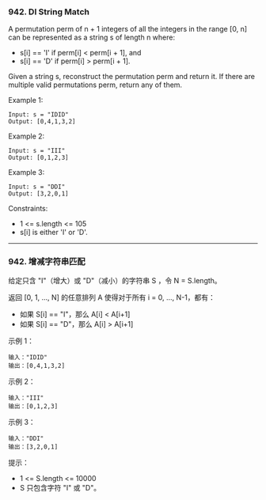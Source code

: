 ### 942. DI String Match
A permutation perm of n + 1 integers of all the integers in the range [0, n] can be represented as a string s of length n where:

* s[i] == 'I' if perm[i] < perm[i + 1], and
* s[i] == 'D' if perm[i] > perm[i + 1].

Given a string s, reconstruct the permutation perm and return it. If there are multiple valid permutations perm, return any of them.



Example 1:

	Input: s = "IDID"
	Output: [0,4,1,3,2]

Example 2:

	Input: s = "III"
	Output: [0,1,2,3]

Example 3:

	Input: s = "DDI"
	Output: [3,2,0,1]



Constraints:

* 1 <= s.length <= 105
* s[i] is either 'I' or 'D'.

----

### 942. 增减字符串匹配
给定只含 "I"（增大）或 "D"（减小）的字符串 S ，令 N = S.length。

返回 [0, 1, ..., N] 的任意排列 A 使得对于所有 i = 0, ..., N-1，都有：

* 如果 S[i] == "I"，那么 A[i] < A[i+1]
* 如果 S[i] == "D"，那么 A[i] > A[i+1]



示例 1：

	输入："IDID"
	输出：[0,4,1,3,2]

示例 2：

	输入："III"
	输出：[0,1,2,3]

示例 3：

	输入："DDI"
	输出：[3,2,0,1]



提示：

* 1 <= S.length <= 10000
* S 只包含字符 "I" 或 "D"。


